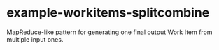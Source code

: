 # example-workitems-splitcombine
MapReduce-like pattern for generating one final output Work Item from multiple input ones.
